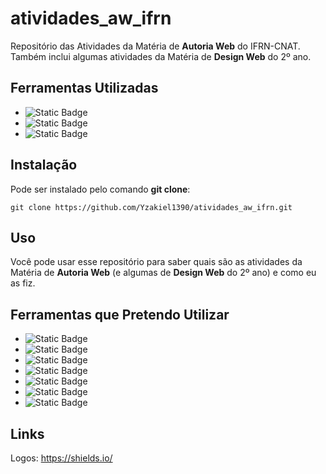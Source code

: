 # atividades_aw_ifrn

Repositório das Atividades da Matéria de **Autoria Web** do IFRN-CNAT. Também inclui algumas atividades da Matéria de **Design Web** do 2º ano.

## Ferramentas Utilizadas

- ![Static Badge](https://img.shields.io/badge/HTML5-%23f54818?style=for-the-badge&logo=html5&logoColor=white)
- ![Static Badge](https://img.shields.io/badge/CSS3-blue?style=for-the-badge&logo=css3)
- ![Static Badge](https://img.shields.io/badge/Javascript-gray?style=for-the-badge&logo=javascript)

## Instalação

Pode ser instalado pelo comando **git clone**:

```
git clone https://github.com/Yzakiel1390/atividades_aw_ifrn.git
```

## Uso

Você pode usar esse repositório para saber quais são as atividades da Matéria de **Autoria Web** (e algumas de **Design Web** do 2º ano) e como eu as fiz.

## Ferramentas que Pretendo Utilizar

- ![Static Badge](https://img.shields.io/badge/Bootstrap-%237952B3?style=for-the-badge&logo=bootstrap&logoColor=white)
- ![Static Badge](https://img.shields.io/badge/SASS-%23ff5cc9?style=for-the-badge&logo=sass&logoColor=white)
- ![Static Badge](https://img.shields.io/badge/React-%2361DAFB?style=for-the-badge&logo=react&logoColor=black)
- ![Static Badge](https://img.shields.io/badge/Typescript-%233178C6?style=for-the-badge&logo=typescript&logoColor=white)
- ![Static Badge](https://img.shields.io/badge/Wordpress-%2321759B?style=for-the-badge&logo=wordpress&logoColor=white)
- ![Static Badge](https://img.shields.io/badge/Web%20Assembly-%23654FF0?style=for-the-badge&logo=webassembly&logoColor=white)
- ![Static Badge](https://img.shields.io/badge/Blazor-%23512BD4?style=for-the-badge&logo=blazor&logoColor=white)

## Links

Logos: https://shields.io/